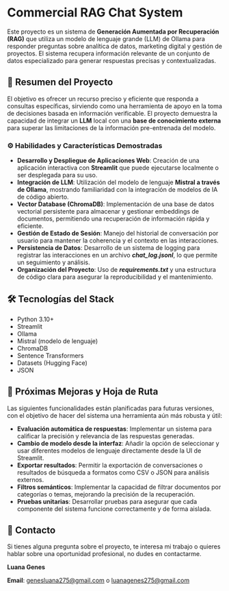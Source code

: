 # Commercial RAG Chat System
Este proyecto es un sistema de **Generación Aumentada por Recuperación (RAG)** que utiliza un modelo de lenguaje grande (LLM) de Ollama para responder preguntas sobre analítica de datos, marketing digital y gestión de proyectos. El sistema recupera información relevante de un conjunto de datos especializado para generar respuestas precisas y contextualizadas.
## 🎯 Resumen del Proyecto
El objetivo es ofrecer un recurso preciso y eficiente que responda a consultas específicas, sirviendo como una herramienta de apoyo en la toma de decisiones basada en información verificable. El proyecto demuestra la capacidad de integrar un **LLM** local con una **base de conocimiento externa** para superar las limitaciones de la información pre-entrenada del modelo.
### ⚙️ Habilidades y Características Demostradas
- **Desarrollo y Despliegue de Aplicaciones Web**: Creación de una aplicación interactiva con **Streamlit** que puede ejecutarse localmente o ser desplegada para su uso.
- **Integración de LLM**: Utilización del modelo de lenguaje **Mistral a través de Ollama**, mostrando familiaridad con la integración de modelos de IA de código abierto.
- **Vector Database (ChromaDB)**: Implementación de una base de datos vectorial persistente para almacenar y gestionar embeddings de documentos, permitiendo una recuperación de información rápida y eficiente.
- **Gestión de Estado de Sesión**: Manejo del historial de conversación por usuario para mantener la coherencia y el contexto en las interacciones.
- **Persistencia de Datos**: Desarrollo de un sistema de logging para registrar las interacciones en un archivo ***chat_log.jsonl***, lo que permite un seguimiento y análisis.
- **Organización del Proyecto**: Uso de ***requirements.txt*** y una estructura de código clara para asegurar la reproducibilidad y el mantenimiento.
## 🛠️ Tecnologías del Stack
- Python 3.10+
- Streamlit
- Ollama
- Mistral (modelo de lenguaje)
- ChromaDB
- Sentence Transformers
- Datasets (Hugging Face)
- JSON
## 🔮 Próximas Mejoras y Hoja de Ruta
Las siguientes funcionalidades están planificadas para futuras versiones, con el objetivo de hacer del sistema una herramienta aún más robusta y útil:
- **Evaluación automática de respuestas**: Implementar un sistema para calificar la precisión y relevancia de las respuestas generadas.
- **Cambio de modelo desde la interfaz**: Añadir la opción de seleccionar y usar diferentes modelos de lenguaje directamente desde la UI de Streamlit.
- **Exportar resultados**: Permitir la exportación de conversaciones o resultados de búsqueda a formatos como CSV o JSON para análisis externos.
- **Filtros semánticos**: Implementar la capacidad de filtrar documentos por categorías o temas, mejorando la precisión de la recuperación.
- **Pruebas unitarias**: Desarrollar pruebas para asegurar que cada componente del sistema funcione correctamente y de forma aislada.
## 🤝 Contacto
Si tienes alguna pregunta sobre el proyecto, te interesa mi trabajo o quieres hablar sobre una oportunidad profesional, no dudes en contactarme.

**Luana Genes**

**Email**: genesluana275@gmail.com o luanagenes275@gmail.com
